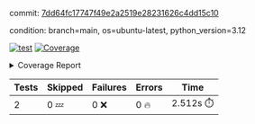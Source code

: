 commit: [7dd64fc17747f49e2a2519e28231626c4dd15c10](https://github.com/rcmdnk/boto3-session/tree/7dd64fc17747f49e2a2519e28231626c4dd15c10)

condition: branch=main, os=ubuntu-latest, python_version=3.12

[![test](https://github.com/rcmdnk/boto3-session/actions/workflows/test.yml/badge.svg)](https://github.com/rcmdnk/boto3-session/actions/runs/10894203292)
<a href="https://github.com/rcmdnk/boto3-session/blob/7dd64fc17747f49e2a2519e28231626c4dd15c10/README.md"><img alt="Coverage" src="https://img.shields.io/badge/Coverage-47%25-orange.svg" /></a><details><summary>Coverage Report </summary><table><tr><th>File</th><th>Stmts</th><th>Miss</th><th>Cover</th><th>Missing</th></tr><tbody><tr><td colspan="5"><b>src/boto3_session</b></td></tr><tr><td>&nbsp; &nbsp;<a href="https://github.com/rcmdnk/boto3-session/blob/7dd64fc17747f49e2a2519e28231626c4dd15c10/src/boto3_session/session.py">session.py</a></td><td>59</td><td>34</td><td>42%</td><td><a href="https://github.com/rcmdnk/boto3-session/blob/7dd64fc17747f49e2a2519e28231626c4dd15c10/src/boto3_session/session.py#L11-L14">11&ndash;14</a>, <a href="https://github.com/rcmdnk/boto3-session/blob/7dd64fc17747f49e2a2519e28231626c4dd15c10/src/boto3_session/session.py#L56">56</a>, <a href="https://github.com/rcmdnk/boto3-session/blob/7dd64fc17747f49e2a2519e28231626c4dd15c10/src/boto3_session/session.py#L64-L66">64&ndash;66</a>, <a href="https://github.com/rcmdnk/boto3-session/blob/7dd64fc17747f49e2a2519e28231626c4dd15c10/src/boto3_session/session.py#L69-L89">69&ndash;89</a>, <a href="https://github.com/rcmdnk/boto3-session/blob/7dd64fc17747f49e2a2519e28231626c4dd15c10/src/boto3_session/session.py#L92-L110">92&ndash;110</a>, <a href="https://github.com/rcmdnk/boto3-session/blob/7dd64fc17747f49e2a2519e28231626c4dd15c10/src/boto3_session/session.py#L113-L117">113&ndash;117</a>, <a href="https://github.com/rcmdnk/boto3-session/blob/7dd64fc17747f49e2a2519e28231626c4dd15c10/src/boto3_session/session.py#L120-L121">120&ndash;121</a>, <a href="https://github.com/rcmdnk/boto3-session/blob/7dd64fc17747f49e2a2519e28231626c4dd15c10/src/boto3_session/session.py#L124-L125">124&ndash;125</a></td></tr><tr><td><b>TOTAL</b></td><td><b>64</b></td><td><b>34</b></td><td><b>47%</b></td><td>&nbsp;</td></tr></tbody></table></details>

| Tests | Skipped | Failures | Errors | Time |
| ----- | ------- | -------- | -------- | ------------------ |
| 2 | 0 :zzz: | 0 :x: | 0 :fire: | 2.512s :stopwatch: |

